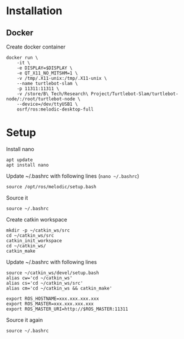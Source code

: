 # Installation

## Docker
Create docker container
```
docker run \
    -it \
    -e DISPLAY=$DISPLAY \
    -e QT_X11_NO_MITSHM=1 \
    -v /tmp/.X11-unix:/tmp/.X11-unix \
    --name turtlebot-slam \
    -p 11311:11311 \
    -v /store/B\ Tech/Research\ Project/Turtlebot-Slam/turtlebot-node/:/root/turtlebot-node \
    --device=/dev/ttyUSB1 \
    osrf/ros:melodic-desktop-full
```

# Setup
Install nano
```
apt update
apt install nano
```

Update ~/.bashrc with following lines (`nano ~/.bashrc`)
```
source /opt/ros/melodic/setup.bash
```

Source it
```
source ~/.bashrc
```

Create catkin workspace
```
mkdir -p ~/catkin_ws/src
cd ~/catkin_ws/src
catkin_init_workspace
cd ~/catkin_ws/
catkin_make
```

Update ~/.bashrc with following lines
```
source ~/catkin_ws/devel/setup.bash
alias cw='cd ~/catkin_ws'
alias cs='cd ~/catkin_ws/src'
alias cm='cd ~/catkin_ws && catkin_make'

export ROS_HOSTNAME=xxx.xxx.xxx.xxx
export ROS_MASTER=xxx.xxx.xxx.xxx
export ROS_MASTER_URI=http://$ROS_MASTER:11311
```

Source it again
```
source ~/.bashrc
```
